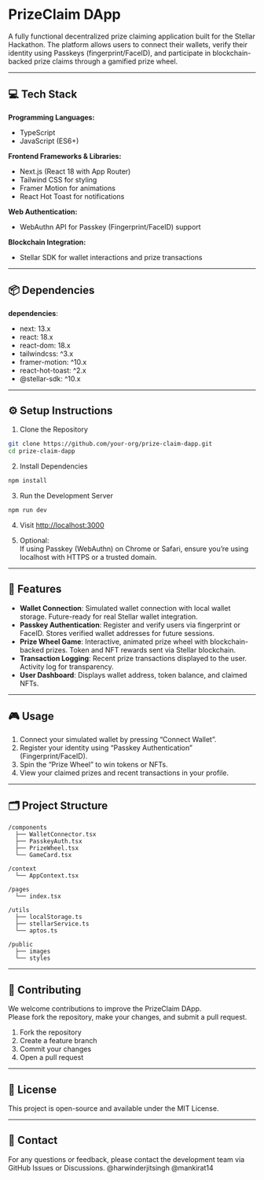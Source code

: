 # PrizeClaim DApp

A fully functional decentralized prize claiming application built for the Stellar Hackathon.
The platform allows users to connect their wallets, verify their identity using Passkeys (fingerprint/FaceID), and participate in blockchain-backed prize claims through a gamified prize wheel.

---

## 💻 Tech Stack

**Programming Languages:**
- TypeScript
- JavaScript (ES6+)

**Frontend Frameworks & Libraries:**
- Next.js (React 18 with App Router)
- Tailwind CSS for styling
- Framer Motion for animations
- React Hot Toast for notifications

**Web Authentication:**
- WebAuthn API for Passkey (Fingerprint/FaceID) support

**Blockchain Integration:**
- Stellar SDK for wallet interactions and prize transactions

---

## 📦 Dependencies

**dependencies**:
- next: 13.x
- react: 18.x
- react-dom: 18.x
- tailwindcss: ^3.x
- framer-motion: ^10.x
- react-hot-toast: ^2.x
- @stellar-sdk: ^10.x

---

## ⚙️ Setup Instructions

1. Clone the Repository
```bash
git clone https://github.com/your-org/prize-claim-dapp.git
cd prize-claim-dapp
```

2. Install Dependencies
```bash
npm install
```

3. Run the Development Server
```bash
npm run dev
```

4. Visit [http://localhost:3000](http://localhost:3000)

5. Optional:  
If using Passkey (WebAuthn) on Chrome or Safari, ensure you’re using localhost with HTTPS or a trusted domain.

---

## 🚀 Features

- **Wallet Connection**: Simulated wallet connection with local wallet storage. Future-ready for real Stellar wallet integration.
- **Passkey Authentication**: Register and verify users via fingerprint or FaceID. Stores verified wallet addresses for future sessions.
- **Prize Wheel Game**: Interactive, animated prize wheel with blockchain-backed prizes. Token and NFT rewards sent via Stellar blockchain.
- **Transaction Logging**: Recent prize transactions displayed to the user. Activity log for transparency.
- **User Dashboard**: Displays wallet address, token balance, and claimed NFTs.

---

## 🎮 Usage

1. Connect your simulated wallet by pressing “Connect Wallet”.
2. Register your identity using “Passkey Authentication” (Fingerprint/FaceID).
3. Spin the “Prize Wheel” to win tokens or NFTs.
4. View your claimed prizes and recent transactions in your profile.

---

## 🗂️ Project Structure

```
/components
  ├── WalletConnector.tsx
  ├── PasskeyAuth.tsx
  ├── PrizeWheel.tsx
  └── GameCard.tsx

/context
  └── AppContext.tsx

/pages
  └── index.tsx

/utils
  ├── localStorage.ts
  ├── stellarService.ts
  └── aptos.ts

/public
  ├── images
  └── styles
```

---

## 🤝 Contributing

We welcome contributions to improve the PrizeClaim DApp.  
Please fork the repository, make your changes, and submit a pull request.

1. Fork the repository
2. Create a feature branch
3. Commit your changes
4. Open a pull request

---

## 📄 License

This project is open-source and available under the MIT License.

---

## 📝 Contact

For any questions or feedback, please contact the development team via GitHub Issues or Discussions.
@harwinderjitsingh @mankirat14
